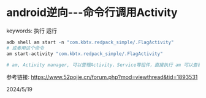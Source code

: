 # android逆向---命令行调用Activity

keywords: 执行 运行  

```r
adb shell am start -n "com.kbtx.redpack_simple/.FlagActivity"
# 或者用这个命令
am start-activity "com.kbtx.redpack_simple/.FlagActivity"

# am, Activity manager, 可以管理Activity、Service等组件，直接执行 am 可以查看帮助信息
```

参考链接: https://www.52pojie.cn/forum.php?mod=viewthread&tid=1893531  


2024/5/19  
